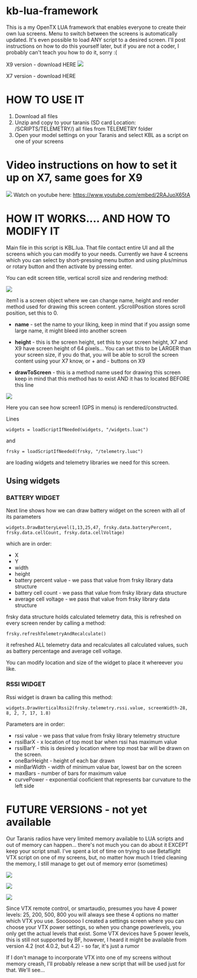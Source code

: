 # kb-lua-framework

This is a my OpenTX LUA framework that enables everyone to create their own lua screens. Menu to switch between the screens is automatically updated. It's even possible to load ANY script to a desired screen. I'll post instructions on how to do this yourself later, but if you are not a coder, I probably can't teach you how to do it, sorry :(

X9 version - download HERE
![](https://raw.githubusercontent.com/kbilicic/kb-lua-framework/master/IMAGES/x9d.gif)


X7 version  - download HERE


# HOW TO USE IT

1. Download all files
2. Unzip and copy to your taranis (SD card Location: /SCRIPTS/TELEMETRY/) all files from TELEMETRY folder
3. Open your model settings on your Taranis and select KBL as a script on one of your screens

# Video instructions on how to set it up on X7, same goes for X9

![](https://raw.githubusercontent.com/kbilicic/kb-lua-framework/master/IMAGES/x7_setup.gif)
Watch on youtube here: https://www.youtube.com/embed/2RAJuoX65tA


# HOW IT WORKS.... AND HOW TO MODIFY IT

Main file in this script is KBL.lua. That file contact entire UI and all the screens which you can modify to your needs.
Currently we have 4 screens which you can select by short-pressing menu button and using plus/minus or rotary button and then activate by pressing enter.


You can edit screen title, vertical scroll size and rendering method:

![](https://raw.githubusercontent.com/kbilicic/kb-lua-framework/master/IMAGES/screen_config_example.JPG)

item1 is a screen object where we can change name, height and render method used for drawing this screen content. yScrollPosition stores scroll position, set this to 0.

* **name** - set the name to your liking, keep in mind that if you assign some large name, it might bleed into another screen

* **height** - this is the screen height, set this to your screen height, X7 and X9 have screen height of 64 pixels...
         You can set this to be LARGER than your screen size, if you do that, you will be able to scroll the screen content using your X7          know, or + and - buttons on X9
         
* **drawToScreen** - this is a method name used for drawing this screen
               keep in mind that this method has to exist AND it has to located BEFORE this line
               

![](https://raw.githubusercontent.com/kbilicic/kb-lua-framework/master/IMAGES/screen1_code.JPG)

Here you can see how screen1 (GPS in menu) is rendered/constructed. 

Lines

`widgets = loadScriptIfNeeded(widgets, "/widgets.luac")` 

and

`frsky = loadScriptIfNeeded(frsky, "/telemetry.luac")`

are loading widgets and telemetry libraries we need for this screen.

## Using widgets

### BATTERY WIDGET

Next line shows how we can draw battery widget on the screen with all of its parameters

`widgets.DrawBatteryLevel(1,13,25,47, frsky.data.batteryPercent, frsky.data.cellCount, frsky.data.cellVoltage)`

which are in order:

* X 
* Y
* width
* height
* battery percent value - we pass that value from frsky library data structure
* battery cell count - we pass that value from frsky library data structure
* average cell voltage - we pass that value from frsky library data structure

frsky data structure holds calculated telemetry data, this is refreshed on every screen render by calling a method:

`frsky.refreshTelemetryAndRecalculate()`

it refreshed ALL telemetry data and recalculates all calculated values, such as battery percentage and average cell voltage.

You can modify location and size of the widget to place it whereever you like.


### RSSI WIDGET

Rssi widget is drawn ba calling this method:

`widgets.DrawVerticalRssi2(frsky.telemetry.rssi.value, screenWidth-28, 8, 2, 7, 17, 1.8)`

Parameters are in order:

* rssi value - we pass that value from frsky library telemetry structure
* rssiBarX - x location of top most bar when rssi has maximum value
* rssiBarY - this is desired y location where top most bar will be drawn on the screen.
* oneBarHeight - height of each bar drawn
* minBarWidth - width of minimum value bar, lowest bar on the screen
* maxBars - number of bars for maximum value
* curvePower - exponential cooficient that represents bar curvature to the left side



# FUTURE VERSIONS - not yet available
Our Taranis radios have very limited memory available to LUA scripts and out of memory can happen... there's not much you can do about it EXCEPT keep your script small. I've spent a lot of time on trying to use Betaflight VTX script on one of my screens, but, no matter how much I tried cleaning the memory, I still manage to get out of memory error (sometimes)

![](https://raw.githubusercontent.com/kbilicic/kb-lua-framework/master/IMAGES/menu1.JPG)

![](https://raw.githubusercontent.com/kbilicic/kb-lua-framework/master/IMAGES/gps_screen1.JPG)

![](https://raw.githubusercontent.com/kbilicic/kb-lua-framework/master/IMAGES/vtx_settings.JPG)

Since VTX remote control, or smartaudio, presumes you have 4 power levels: 25, 200, 500, 800 you will always see these 4 options no matter which VTX you use. Sooooooo I created a settings screen where you can choose your VTX power settings, so when you change powerlevels, you only get the actual levels that exist.
Some VTX devices have 5 power levels, this is still not supported by BF, however, I heard it might be available from version 4.2 (not 4.0.2, but 4.2) - so far, it's just a rumor

If I don't manage to incorporate VTX into one of my screens without memory creash, I'll probably release a new script that will be used just for that. We'll see...


